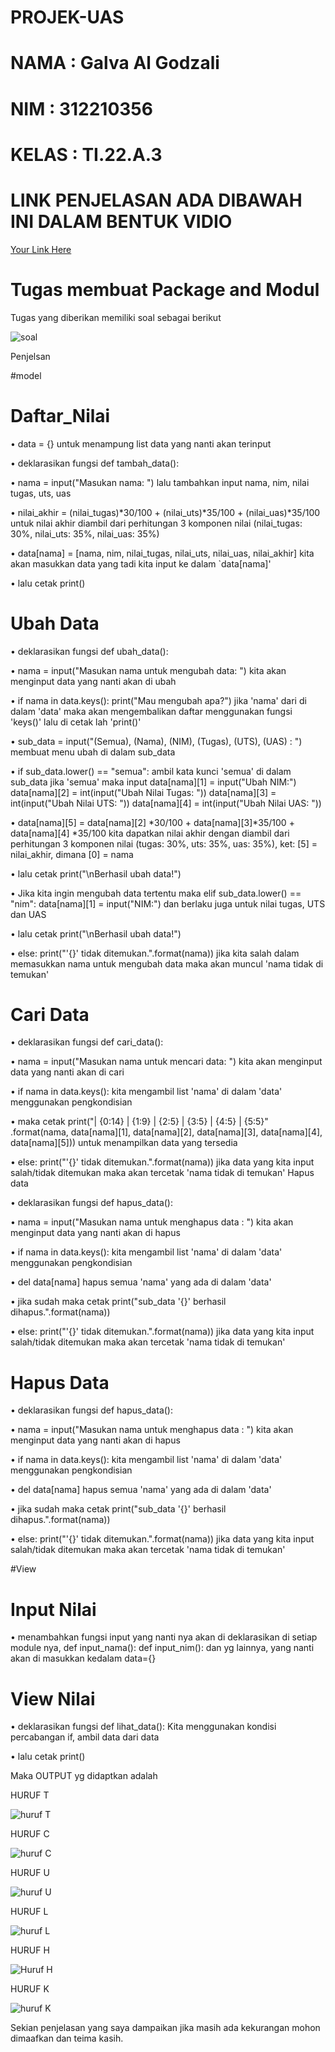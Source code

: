 # PROJEK-UAS

# NAMA : Galva Al Godzali

# NIM : 312210356

# KELAS : TI.22.A.3

# LINK PENJELASAN ADA DIBAWAH INI DALAM BENTUK VIDIO

[Your Link Here](https://www.youtube.com/watch?v=WRlHHWFf4HU&feature=youtu.be)

# Tugas membuat Package and Modul

Tugas yang diberikan memiliki soal sebagai berikut

![soal](https://user-images.githubusercontent.com/115516730/210776639-0ae445a9-a010-4fe7-b623-43abe885cd4f.png)

Penjelsan

#model

# Daftar_Nilai

•	data = {} untuk menampung list data yang nanti akan terinput

•	deklarasikan fungsi def tambah_data():

•	nama = input("Masukan nama: ") lalu tambahkan input nama, nim, nilai tugas, uts, uas

•	nilai_akhir = (nilai_tugas)*30/100 + (nilai_uts)*35/100 + (nilai_uas)*35/100  untuk nilai akhir diambil dari perhitungan 3 komponen nilai (nilai_tugas: 30%, nilai_uts: 35%, nilai_uas: 35%)

•	data[nama] = [nama, nim, nilai_tugas, nilai_uts, nilai_uas, nilai_akhir] kita akan masukkan data yang tadi kita input ke dalam `data[nama]'

•	lalu cetak print()

# Ubah Data

•	deklarasikan fungsi def ubah_data():

•	nama = input("Masukan nama untuk mengubah data: ") kita akan menginput data yang nanti akan di ubah

•	if nama in data.keys(): print("Mau mengubah apa?") jika 'nama' dari di dalam 'data' maka akan mengembalikan daftar menggunakan fungsi 'keys()' lalu di cetak lah 'print()'

•	sub_data = input("(Semua), (Nama), (NIM), (Tugas), (UTS), (UAS) : ") membuat menu ubah di dalam sub_data

•	if sub_data.lower() == "semua": ambil kata kunci 'semua' di dalam sub_data jika 'semua' maka input data[nama][1] = input("Ubah NIM:") data[nama][2] = int(input("Ubah Nilai Tugas: ")) data[nama][3] = int(input("Ubah Nilai UTS: ")) data[nama][4] = int(input("Ubah Nilai UAS: "))

•	data[nama][5] = data[nama][2] *30/100 + data[nama][3]*35/100 + data[nama][4] *35/100  kita dapatkan nilai akhir dengan diambil dari perhitungan 3 komponen nilai (tugas: 30%, uts: 35%, uas: 35%), ket: [5] = nilai_akhir, dimana [0] = nama

•	lalu cetak print("\nBerhasil ubah data!")

•	Jika kita ingin mengubah data tertentu maka elif sub_data.lower() == "nim": data[nama][1] = input("NIM:") dan berlaku juga untuk nilai tugas, UTS dan UAS

•	lalu cetak print("\nBerhasil ubah data!")

•	else: print("'{}' tidak ditemukan.".format(nama)) jika kita salah dalam memasukkan nama untuk mengubah data maka akan muncul 'nama tidak di temukan'

# Cari Data

•	deklarasikan fungsi def cari_data():

•	nama = input("Masukan nama untuk mencari data: ") kita akan menginput data yang nanti akan di cari

•	if nama in data.keys(): kita mengambil list 'nama' di dalam 'data' menggunakan pengkondisian

•	maka cetak print("| {0:14} | {1:9} | {2:5} | {3:5} | {4:5} | {5:5}" .format(nama, data[nama][1], data[nama][2], data[nama][3], data[nama][4], data[nama][5])) untuk menampilkan data yang tersedia

•	else: print("'{}' tidak ditemukan.".format(nama)) jika data yang kita input salah/tidak ditemukan maka akan tercetak 'nama tidak di temukan'
Hapus data

•	deklarasikan fungsi def hapus_data():

•	nama = input("Masukan nama untuk menghapus data : ") kita akan menginput data yang nanti akan di hapus

•	if nama in data.keys(): kita mengambil list 'nama' di dalam 'data' menggunakan pengkondisian

•	del data[nama] hapus semua 'nama' yang ada di dalam 'data'

•	jika sudah maka cetak print("sub_data '{}' berhasil dihapus.".format(nama))

•	else: print("'{}' tidak ditemukan.".format(nama)) jika data yang kita input salah/tidak ditemukan maka akan tercetak 'nama tidak di temukan'

# Hapus Data

•	deklarasikan fungsi def hapus_data():

•	nama = input("Masukan nama untuk menghapus data : ") kita akan menginput data yang nanti akan di hapus

•	if nama in data.keys(): kita mengambil list 'nama' di dalam 'data' menggunakan pengkondisian

•	del data[nama] hapus semua 'nama' yang ada di dalam 'data'

•	jika sudah maka cetak print("sub_data '{}' berhasil dihapus.".format(nama))

•	else: print("'{}' tidak ditemukan.".format(nama)) jika data yang kita input salah/tidak ditemukan maka akan tercetak 'nama tidak di temukan'

#View

# Input Nilai

•	menambahkan fungsi input yang nanti nya akan di deklarasikan di setiap module nya, def input_nama(): def input_nim(): dan yg lainnya, yang nanti akan di masukkan kedalam data={}

# View Nilai

•	deklarasikan fungsi def lihat_data(): Kita menggunakan kondisi percabangan if, ambil data dari data

•	lalu cetak print()

Maka OUTPUT yg didaptkan adalah

HURUF T

![huruf T](https://user-images.githubusercontent.com/115516730/211197627-a49c138d-4448-4010-ba41-efc57fb4c46c.png)

HURUF C

![huruf C](https://user-images.githubusercontent.com/115516730/211197639-99aaba6c-7431-4b96-a837-c8de88cf4d86.png)

HURUF U

![huruf U](https://user-images.githubusercontent.com/115516730/211197678-82f16a14-debf-476d-a133-999e1274c4bc.png)

HURUF L

![huruf L](https://user-images.githubusercontent.com/115516730/211197691-fbe34744-8414-4532-af96-2341a7c272a1.png)

HURUF H

![Huruf H](https://user-images.githubusercontent.com/115516730/211197710-5035281c-b848-4e95-9973-25e62d409c1b.png)

HURUF K

![huruf K](https://user-images.githubusercontent.com/115516730/211197720-a99f202e-dfb0-420d-881b-77c481b715fc.png)

Sekian penjelasan yang saya dampaikan jika masih ada kekurangan mohon dimaafkan dan teima kasih.





















